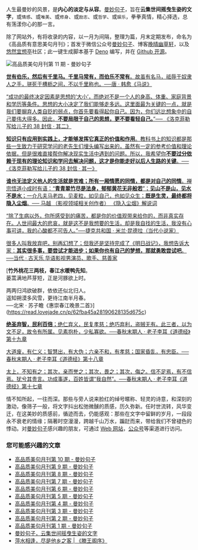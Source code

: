 人生最曼妙的风景，是**内心的淡定与从容**。[曼妙句子](https://read.lovejade.cn/)，旨在**云集世间摇曳生姿的文字**，或`情感`、或`唯美`、或`修身`、或`励志`、或`哲学`、或`娱乐`，拳拳真情，精心择选，总有荡漾你心的那一言。

除了网站外，有将收录的内容，以一月为间隔，整理为篇，月末定期发布，命名为《高品质有意思美句月刊》；首发于微信公众号[曼妙句子](https://mp.weixin.qq.com/mp/appmsgalbum?__biz=Mzk0NzI5NjQ3Mg==&action=getalbum&album_id=2103726193429512196)、博客[晚晴幽草轩](https://www.jeffjade.com)，以及[悠然宜想亭](https://forum.lovejade.cn/)社区；此一键生成脚本基于 [Deno](https://nicelinks.site/post/602d30aad099ff5688618591) 编写，并在 [Github 开源](https://github.com/nicejade/sentences-monthly-newsletter)。

![高品质美句月刊第 11 期 - 曼妙句子](https://image.nicelinks.site/jpg/nice-links-011.jpg)

[**世有伯乐，然后有千里马。千里马常有，而伯乐不常有**。故虽有名马，祗辱于奴隶人之手，骈死于槽枥之间，不以千里称也。──唐 · 韩愈《马说》](https://read.lovejade.cn/p/630f8438b85ab31f1ca3e237) 

[“成功的最终决定因素是思想的‘大小’，而绝对不是一个人的身高、体重、家庭背景和学历等条件。思想的大小决定了我们能够走多远。这里面最为关键的一点，就是我们要摒弃人类自贬的弱点，你首先要看得起你自己。因为，你们远比想象中的自己要伟大得多。因此，**不要局限于自己的思想，更不要看轻自己。**”── 《洛克菲勒写给儿子的 38 封信 · 其二》](https://read.lovejade.cn/p/630f834bb85ab31f1ca3e236) 

[**知识只有应用到实践上，才能够发挥它真正的价值和作用**。教科书上的知识都是那些一生致力于研究学问的老先生们埋头编写出来的，虽然有一定的参考价值和理论依据，但是很难直接帮你解决现实生活中遇到的问题。所以，我希望你**不要过分依赖于现有的理论知识和学问去解决问题，这才是你能走好以后人生路的关键**。── 《洛克菲勒写给儿子的 38 封信 · 其一》](https://read.lovejade.cn/p/630779dfd3028e784afedaf1) 

[**谁也无法定义他人的生活就是苦难；所有一厢情愿的同情，都是对自己的同情**。禅宗悟道小成时有语：“**青青翠竹尽是法身，郁郁黄花无非般若**”；**见山不是山，见水不是水**；一介凡夫马老四，见麦粒，如见自己，也如见众生；**既是生灵，最终都将隐入尘烟**。── 马越 （影视领域相关创作者） 《隐入尘烟》解说词](https://read.lovejade.cn/p/6303638ed3028e784afedae8) 

[“除了生病以外，你所感受到的痛苦，都是你的价值观带来给你的，而非真实存在。人世间最大的悲哀，就是这不是我想要的生活，却是我自找的生活，我没有心事可讲，我的心酸都不可告人。”──捷克共和国 · 米兰·昆德拉（当代小说家）](https://read.lovejade.cn/p/63005ec4d3028e784afedae7) 

[很多人叫我放弃吧，别再幻想了；但我还是坚持完成了《明日战记》，我想告诉大家：**其实很多事，要尝试才能进步；如果你也有自己的梦想，那就勇敢尝试吧**。──当代 · 古天乐 华语影视男演员、歌手、慈善家](https://read.lovejade.cn/p/62ff13c464995309790323ef) 

[**竹外桃花三两枝，春江水暖鸭先知**。  
蒌蒿满地芦芽短，正是河豚欲上时。  
   
两两归鸿欲破群，依依还似北归人。   
遥知朔漠多风雪，更待江南半月春。   
──北宋 · 苏子瞻《惠崇春江晚景二首》](https://read.lovejade.cn/p/62fba45a28190628135d675c) 

[**绝圣弃智，民利百倍**；绝仁弃义，民复孝慈；绝巧弃利，盗贼无有。此三者，以为文不足，故令有所属。见素抱朴，少私寡欲。──春秋末期人 · 老子李耳《道德经》第十九章](https://read.lovejade.cn/p/62f3e085edc6366d5c0852e1) 

[大道废，有仁义；智慧出，有大伪；六亲不和，有孝慈；国家昏乱，有忠臣。──春秋末期人 · 老子李耳《道德经》第十八章](https://read.lovejade.cn/p/62f3dfc7edc6366d5c0852e0) 

[太上，不知有之；其次，亲而誉之；其次，畏之；其次，侮之。信不足焉，有不信焉。犹兮其贵言。功成事遂，百姓皆谓“我自然”。──春秋末期人 · 老子李耳《道德经》第十七章](https://read.lovejade.cn/p/62f3df8bedc6366d5c0852df) 

情不知所起，一往而深。那些与旁人说来脸红的绰号暱称、轻灵的诗意，和深刻的激动，像筛子一般，将文字抖出松弛微醺的质感，历久弥新。任时世流转，风华变迁，在这美妙的质感前，循迹而去，仍能感观：那些在文字中留鲜的岁月，一段段永不衰老的情缘；隔著时空漫漫，跨越千山万水，蹁跹而来，带给我们不曾褪色的悸动。对[曼妙句子](http://read.lovejade.cn/)感兴趣的朋友，可通过 [Web 网站](http://read.lovejade.cn/)，[公众号](https://mp.weixin.qq.com/mp/appmsgalbum?__biz=Mzk0NzI5NjQ3Mg==&action=getalbum&album_id=2103726193429512196)等渠道进行访问。

### 您可能感兴趣的文章

- [高品质美句月刊第 10 期 - 曼妙句子](https://forum.lovejade.cn/d/208-10)
- [高品质美句月刊第 9 期 - 曼妙句子](https://forum.lovejade.cn/d/196-9)
- [高品质美句月刊第 8 期 - 曼妙句子](https://forum.lovejade.cn/d/183-8)
- [高品质美句月刊第 7 期 - 曼妙句子](https://forum.lovejade.cn/d/171-7)
- [高品质美句月刊第 6 期 - 曼妙句子](https://forum.lovejade.cn/d/144-4)
- [高品质美句月刊第 5 期 - 曼妙句子](https://forum.lovejade.cn/d/153-5)
- [高品质美句月刊第 4 期 - 曼妙句子](https://forum.lovejade.cn/d/144-4)
- [高品质美句月刊第 3 期 - 曼妙句子](https://forum.lovejade.cn/d/136-3)
- [高品质美句月刊第 2 期 - 曼妙句子](https://forum.lovejade.cn/d/124-2)
- [高品质美句月刊第 1 期 - 曼妙句子](https://forum.lovejade.cn/d/113-1)
- [曼妙句子，云集世间摇曳生姿的文字](https://forum.lovejade.cn/d/111)
- [萍水相逢，尽是他乡之客 | 《滕王阁序》](https://forum.lovejade.cn/d/73)
